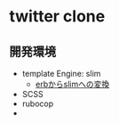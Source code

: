 # twitter clone
## 開発環境
- template Engine: slim
	- [erbからslimへの変換](https://github.com/slim-template/slim/wiki/Template-Converters-ERB-to-SLIM)
- SCSS
- rubocop
- 